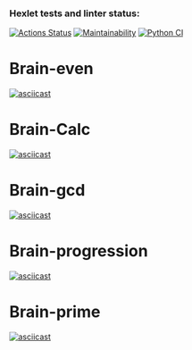 ### Hexlet tests and linter status:
[![Actions Status](https://github.com/gunlinux/python-project-lvl1/workflows/hexlet-check/badge.svg)](https://github.com/gunlinux/python-project-lvl1/actions)
[![Maintainability](https://api.codeclimate.com/v1/badges/a99a88d28ad37a79dbf6/maintainability)](https://codeclimate.com/github/codeclimate/codeclimate/maintainability)
[![Python CI](https://github.com/gunlinux/python-project-lvl1/actions/workflows/main.yml/badge.svg)](https://github.com/gunlinux/python-project-lvl1/actions/workflows/main.yml)
# Brain-even
[![asciicast](https://asciinema.org/a/ubc6AXpYa2fwpWTQEa4YHYZUL.svg)](https://asciinema.org/a/ubc6AXpYa2fwpWTQEa4YHYZUL)
# Brain-Calc
[![asciicast](https://asciinema.org/a/cIoJiT77zpi5T9j8oi7gXOrCe.svg)](https://asciinema.org/a/cIoJiT77zpi5T9j8oi7gXOrCe)
# Brain-gcd
[![asciicast](https://asciinema.org/a/RpKFBtmyEisocrjbfOAsGooiL.svg)](https://asciinema.org/a/RpKFBtmyEisocrjbfOAsGooiL)
# Brain-progression
[![asciicast](https://asciinema.org/a/eGIhtDPaRUYv6ux1hENv06azL.svg)](https://asciinema.org/a/eGIhtDPaRUYv6ux1hENv06azL)
# Brain-prime
[![asciicast](https://asciinema.org/a/0Zm7bNPqrGEddADtuUvhuwz2j.svg)](https://asciinema.org/a/0Zm7bNPqrGEddADtuUvhuwz2j)
